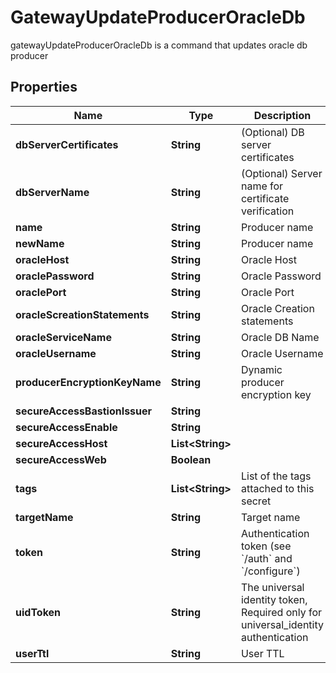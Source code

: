 

# GatewayUpdateProducerOracleDb

gatewayUpdateProducerOracleDb is a command that updates oracle db producer
## Properties

Name | Type | Description | Notes
------------ | ------------- | ------------- | -------------
**dbServerCertificates** | **String** | (Optional) DB server certificates |  [optional]
**dbServerName** | **String** | (Optional) Server name for certificate verification |  [optional]
**name** | **String** | Producer name | 
**newName** | **String** | Producer name |  [optional]
**oracleHost** | **String** | Oracle Host |  [optional]
**oraclePassword** | **String** | Oracle Password |  [optional]
**oraclePort** | **String** | Oracle Port |  [optional]
**oracleScreationStatements** | **String** | Oracle Creation statements |  [optional]
**oracleServiceName** | **String** | Oracle DB Name |  [optional]
**oracleUsername** | **String** | Oracle Username |  [optional]
**producerEncryptionKeyName** | **String** | Dynamic producer encryption key |  [optional]
**secureAccessBastionIssuer** | **String** |  |  [optional]
**secureAccessEnable** | **String** |  |  [optional]
**secureAccessHost** | **List&lt;String&gt;** |  |  [optional]
**secureAccessWeb** | **Boolean** |  |  [optional]
**tags** | **List&lt;String&gt;** | List of the tags attached to this secret |  [optional]
**targetName** | **String** | Target name |  [optional]
**token** | **String** | Authentication token (see &#x60;/auth&#x60; and &#x60;/configure&#x60;) |  [optional]
**uidToken** | **String** | The universal identity token, Required only for universal_identity authentication |  [optional]
**userTtl** | **String** | User TTL |  [optional]



